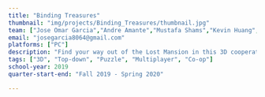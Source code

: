 ```yaml
---
title: "Binding Treasures"
thumbnail: "img/projects/Binding_Treasures/thumbnail.jpg"
team: ["Jose Omar Garcia","Andre Amante","Mustafa Shams","Kevin Huang","Ryan Quach","Chris Fleming"]
email: "josegarcia8064@gmail.com"
platforms: ["PC"]
description: "Find your way out of the Lost Mansion in this 3D cooperative puzzle game! Navigate a maze of corridors, activating magical switches to open doors, and carrying blocks across poisonous water."
tags: ["3D", "Top-down", "Puzzle", "Multiplayer", "Co-op"]
school-year: 2019
quarter-start-end: "Fall 2019 - Spring 2020"

---
```

